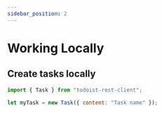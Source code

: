 ```yaml
---
sidebar_position: 2
---
```


# Working Locally

## Create tasks locally

```js
import { Task } from "todoist-rest-client";

let myTask = new Task({ content: "Task name" });
```
